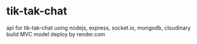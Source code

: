 ﻿# tik-tak-chat
api for tik-tak-chat
using nodejs, express, socket.io, mongodb, cloudinary build MVC model
deploy by render.com
